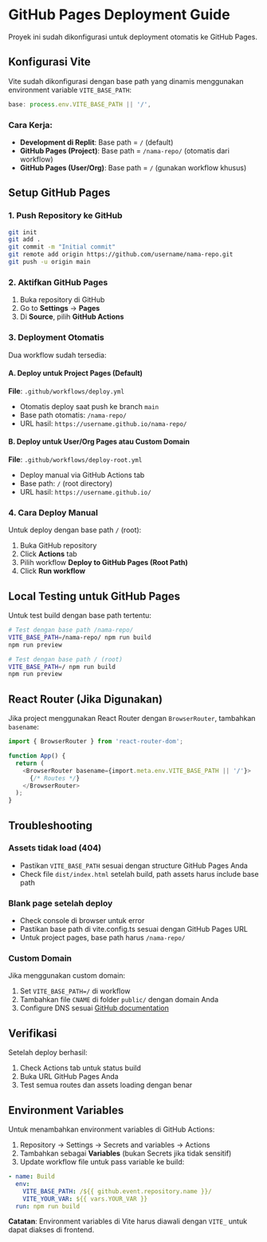 # GitHub Pages Deployment Guide

Proyek ini sudah dikonfigurasi untuk deployment otomatis ke GitHub Pages.

## Konfigurasi Vite

Vite sudah dikonfigurasi dengan base path yang dinamis menggunakan environment variable `VITE_BASE_PATH`:

```typescript
base: process.env.VITE_BASE_PATH || '/',
```

### Cara Kerja:
- **Development di Replit**: Base path = `/` (default)
- **GitHub Pages (Project)**: Base path = `/nama-repo/` (otomatis dari workflow)
- **GitHub Pages (User/Org)**: Base path = `/` (gunakan workflow khusus)

## Setup GitHub Pages

### 1. Push Repository ke GitHub
```bash
git init
git add .
git commit -m "Initial commit"
git remote add origin https://github.com/username/nama-repo.git
git push -u origin main
```

### 2. Aktifkan GitHub Pages
1. Buka repository di GitHub
2. Go to **Settings** → **Pages**
3. Di **Source**, pilih **GitHub Actions**

### 3. Deployment Otomatis

Dua workflow sudah tersedia:

#### A. Deploy untuk Project Pages (Default)
**File**: `.github/workflows/deploy.yml`
- Otomatis deploy saat push ke branch `main`
- Base path otomatis: `/nama-repo/`
- URL hasil: `https://username.github.io/nama-repo/`

#### B. Deploy untuk User/Org Pages atau Custom Domain
**File**: `.github/workflows/deploy-root.yml`
- Deploy manual via GitHub Actions tab
- Base path: `/` (root directory)
- URL hasil: `https://username.github.io/`

### 4. Cara Deploy Manual

Untuk deploy dengan base path `/` (root):
1. Buka GitHub repository
2. Click **Actions** tab
3. Pilih workflow **Deploy to GitHub Pages (Root Path)**
4. Click **Run workflow**

## Local Testing untuk GitHub Pages

Untuk test build dengan base path tertentu:

```bash
# Test dengan base path /nama-repo/
VITE_BASE_PATH=/nama-repo/ npm run build
npm run preview

# Test dengan base path / (root)
VITE_BASE_PATH=/ npm run build
npm run preview
```

## React Router (Jika Digunakan)

Jika project menggunakan React Router dengan `BrowserRouter`, tambahkan `basename`:

```typescript
import { BrowserRouter } from 'react-router-dom';

function App() {
  return (
    <BrowserRouter basename={import.meta.env.VITE_BASE_PATH || '/'}>
      {/* Routes */}
    </BrowserRouter>
  );
}
```

## Troubleshooting

### Assets tidak load (404)
- Pastikan `VITE_BASE_PATH` sesuai dengan structure GitHub Pages Anda
- Check file `dist/index.html` setelah build, path assets harus include base path

### Blank page setelah deploy
- Check console di browser untuk error
- Pastikan base path di vite.config.ts sesuai dengan GitHub Pages URL
- Untuk project pages, base path harus `/nama-repo/`

### Custom Domain
Jika menggunakan custom domain:
1. Set `VITE_BASE_PATH=/` di workflow
2. Tambahkan file `CNAME` di folder `public/` dengan domain Anda
3. Configure DNS sesuai [GitHub documentation](https://docs.github.com/en/pages/configuring-a-custom-domain-for-your-github-pages-site)

## Verifikasi

Setelah deploy berhasil:
1. Check Actions tab untuk status build
2. Buka URL GitHub Pages Anda
3. Test semua routes dan assets loading dengan benar

## Environment Variables

Untuk menambahkan environment variables di GitHub Actions:
1. Repository → Settings → Secrets and variables → Actions
2. Tambahkan sebagai **Variables** (bukan Secrets jika tidak sensitif)
3. Update workflow file untuk pass variable ke build:

```yaml
- name: Build
  env:
    VITE_BASE_PATH: /${{ github.event.repository.name }}/
    VITE_YOUR_VAR: ${{ vars.YOUR_VAR }}
  run: npm run build
```

**Catatan**: Environment variables di Vite harus diawali dengan `VITE_` untuk dapat diakses di frontend.
